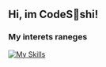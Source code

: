 ## Hi, im CodeS👀shi!

### My interets raneges 
[![My Skills](https://skillicons.dev/icons?i=html,css,js,ts,threejs,babel,react,nodejs,cpp,cs,dotnet,mysql,visualstudio,vscode,postman,npm,regex,&perline=5)](https://skillicons.dev)
